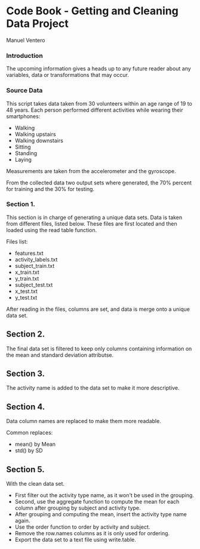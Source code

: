 # Code Book - Getting and Cleaning Data Project

Manuel Ventero

### Introduction

The upcoming information gives a heads up to any future reader about any variables, data or transformations that may occur.


### Source Data

This script takes data taken from 30 volunteers within an age range of 19 to 48 years. Each person performed different activities while wearing their smartphones:

- Walking
- Walking upstairs
- Walking downstairs
- Sitting
- Standing
- Laying

Measurements are taken from the accelerometer and the gyroscope.

From the collected data two output sets where generated, the 70% percent for training and the 30% for testing.


### Section 1. 

This section is in charge of generating a unique data sets. Data is taken from different files, listed below. These files are first located and then loaded using the read table function.

Files list:

- features.txt
- activity_labels.txt
- subject_train.txt
- x_train.txt
- y_train.txt
- subject_test.txt
- x_test.txt
- y_test.txt

After reading in the files, columns are set, and data is merge onto a unique data set.



## Section 2. 

The final data set is filtered to keep only columns containing information on the mean and standard deviation attributse.

## Section 3.

The activity name is added to the data set to make it more descriptive.

## Section 4. 

Data column names are replaced to make them more readable.

Common replaces:

- mean() by Mean
- std() by SD


## Section 5. 

With the clean data set.

- First filter out the activity type name, as it won't be used in the grouping.
- Second, use the aggregate function to compute the mean for each column after grouping by subject and activity type.
- After grouping and computing the mean, insert the activity type name again.
- Use the order function to order by activity and subject.
- Remove the row.names columns as it is only used for ordering.
- Export the data set to a text file using write.table.


